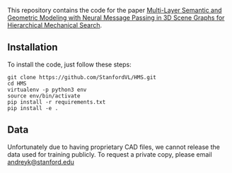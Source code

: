 This repository contains the code for the paper [Multi-Layer Semantic and Geometric Modeling with Neural Message Passing in 3D Scene Graphs for Hierarchical Mechanical Search](https://ai.stanford.edu/mech-search/hms/).

## Installation
To install the code, just follow these steps:

```
git clone https://github.com/StanfordVL/HMS.git
cd HMS
virtualenv -p python3 env
source env/bin/activate
pip install -r requirements.txt
pip install -e .
```

## Data
Unfortunately due to having proprietary CAD files, we cannot release the data used for training publicly. To request a private copy, please email andreyk@stanford.edu

